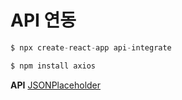 # API 연동

```js
$ npx create-react-app api-integrate
```

```js
$ npm install axios
```

**API**
[JSONPlaceholder](https://jsonplaceholder.typicode.com/users)
